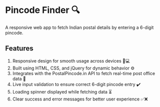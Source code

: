 # Pincode Finder 🔍

A responsive web app to fetch Indian postal details by entering a 6-digit pincode.

## Features

1. Responsive design for smooth usage across devices 📱💻  
2. Built using HTML, CSS, and jQuery for dynamic behavior ⚙️  
3. Integrates with the PostalPincode.in API to fetch real-time post office data 📡  
4. Live input validation to ensure correct 6-digit pincode entry ✔️  
5. Loading spinner displayed while fetching data ⏳  
6. Clear success and error messages for better user experience ✅❌
